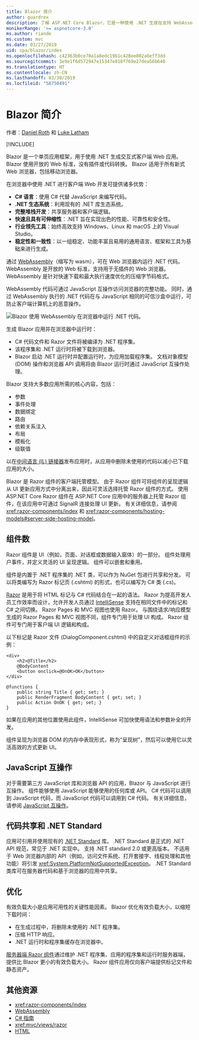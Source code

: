 ```yaml
---
title: Blazor 简介
author: guardrex
description: 了解 ASP.NET Core Blazor，它是一种使用 .NET 生成在支持 WebAssembly 的浏览器中运行的交互式客户端应用的新方法。
monikerRange: '>= aspnetcore-3.0'
ms.author: riande
ms.custom: mvc
ms.date: 03/27/2019
uid: spa/blazor/index
ms.openlocfilehash: c42363b0ce70a1a8edc19b1c428ee802a6eff3dd
ms.sourcegitcommit: 3e9e1f6d572947e15347e818f769e27dea56b648
ms.translationtype: HT
ms.contentlocale: zh-CN
ms.lasthandoff: 03/30/2019
ms.locfileid: "58750491"
---
```

# <a name="introduction-to-blazor"></a>Blazor 简介

作者：[Daniel Roth](https://github.com/danroth27) 和 [Luke Latham](https://github.com/guardrex)

[!INCLUDE[](~/includes/razor-components-preview-notice.md)]

Blazor 是一个单页应用框架，用于使用 .NET 生成交互式客户端 Web 应用。 Blazor 使用开放的 Web 标准，没有插件或代码转换。 Blazor 适用于所有新式 Web 浏览器，包括移动浏览器。

在浏览器中使用 .NET 进行客户端 Web 开发可提供诸多优势：

* **C# 语言**：使用 C# 代替 JavaScript 来编写代码。
* **.NET 生态系统**：利用现有的 .NET 库生态系统。
* **完整堆栈开发**：共享服务器和客户端逻辑。
* **快速且具有可伸缩性**：.NET 旨在实现出色的性能、可靠性和安全性。
* **行业领先工具**：始终高效支持 Windows、Linux 和 macOS 上的 Visual Studio。
* **稳定性和一致性**：以一组稳定、功能丰富且易用的通用语言、框架和工具为基础来进行生成。

通过 [WebAssembly](http://webassembly.org)（缩写为 wasm），可在 Web 浏览器内运行 .NET 代码。 WebAssembly 是开放的 Web 标准，支持用于无插件的 Web 浏览器。 WebAssembly 是针对快速下载和最大执行速度优化的压缩字节码格式。

WebAssembly 代码可通过 JavaScript 互操作访问浏览器的完整功能。 同时，通过 WebAssembly 执行的 .NET 代码在与 JavaScript 相同的可信沙盒中运行，可防止客户端计算机上的恶意操作。

![Blazor 使用 WebAssembly 在浏览器中运行 .NET 代码。](index/_static/blazor.png)

生成 Blazor 应用并在浏览器中运行时：

* C# 代码文件和 Razor 文件将被编译为 .NET 程序集。
* 该程序集和 .NET 运行时将被下载到浏览器。
* Blazor 启动 .NET 运行时并配置运行时，为应用加载程序集。 文档对象模型 (DOM) 操作和浏览器 API 调用将由 Blazor 运行时通过 JavaScript 互操作处理。

Blazor 支持大多数应用所需的核心内容，包括：

* 参数
* 事件处理
* 数据绑定
* 路由
* 依赖关系注入
* 布局
* 模板化
* 级联值

以在[中间语言 (IL) 链接器](xref:host-and-deploy/razor-components/configure-linker)发布应用时，从应用中删除未使用的代码以减小已下载应用的大小。

Blazor 是 Razor 组件的客户端托管模型。 由于 Razor 组件可将组件的呈现逻辑从 UI 更新应用方式中分离出来，因此可灵活选择托管 Razor 组件的方式。 使用 ASP.NET Core Razor 组件在 ASP.NET Core 应用中的服务器上托管 Razor 组件，在该应用中可通过 SignalR 连接处理 UI 更新。 有关详细信息，请参阅 <xref:razor-components/index> 和 <xref:razor-components/hosting-models#server-side-hosting-model>。 

## <a name="components"></a>组件数

Razor 组件是 UI（例如，页面、对话框或数据输入窗体）的一部分。 组件处理用户事件，并定义灵活的 UI 呈现逻辑。 组件可以嵌套和重用。

组件是内置于 .NET 程序集的 .NET 类，可以作为 NuGet 包进行共享和分发。 可以将类编写为 Razor 标记页 (.cshtml) 的形式，也可以编写为 C# 类 (.cs)。

[Razor](xref:mvc/views/razor) 是用于将 HTML 标记与 C# 代码结合在一起的语法。 Razor 为提高开发人员工作效率而设计，允许开发人员通过 [IntelliSense](/visualstudio/ide/using-intellisense) 支持在相同文件中的标记和 C# 之间切换。 Razor Pages 和 MVC 视图也使用 Razor。 与围绕请求/响应模型生成的 Razor Pages 和 MVC 视图不同，组件专门用于处理 UI 构成。 Razor 组件可专门用于客户端 UI 逻辑和构成。

以下标记是 Razor 文件 (DialogComponent.cshtml) 中的自定义对话框组件的示例：

```cshtml
<div>
    <h2>@Title</h2>
    @BodyContent
    <button onclick=@OnOK>OK</button>
</div>

@functions {
    public string Title { get; set; }
    public RenderFragment BodyContent { get; set; }
    public Action OnOK { get; set; }
}
```

如果在应用的其他位置使用此组件，IntelliSense 可加快使用语法和参数补全的开发。

组件呈现为浏览器 DOM 的内存中表现形式，称为“呈现树”，然后可以使用它以灵活高效的方式更新 UI。

## <a name="javascript-interop"></a>JavaScript 互操作

对于需要第三方 JavaScript 库和浏览器 API 的应用，Blazor 与 JavaScript 进行互操作。 组件能够使用 JavaScript 能够使用的任何库或 API。 C# 代码可以调用到 JavaScript 代码，而 JavaScript 代码可以调用到 C# 代码。 有关详细信息，请参阅 [JavaScript 互操作](xref:razor-components/javascript-interop)。

## <a name="code-sharing-and-net-standard"></a>代码共享和 .NET Standard

应用可引用并使用现有的 [.NET Standard](/dotnet/standard/net-standard) 库。 .NET Standard 是正式的 .NET API 规范，常见于 .NET 实现中。 支持 .NET standard 2.0 或更高版本。 不适用于 Web 浏览器内部的 API（例如，访问文件系统、打开套接字、线程处理和其他功能）将引发 <xref:System.PlatformNotSupportedException>。 .NET Standard 类库可在服务器代码和基于浏览器的应用中共享。

## <a name="optimization"></a>优化

有效负载大小是应用可用性的关键性能因素。 Blazor 优化有效负载大小，以缩短下载时间：

* 在生成过程中，将删除未使用的 .NET 程序集。
* 压缩 HTTP 响应。
* .NET 运行时和程序集缓存在浏览器中。

[服务器端 Razor 组件](xref:razor-components/index)通过维护 .NET 程序集、应用的程序集和运行时服务器端，提供比 Blazor 更小的有效负载大小。 Razor 组件应用仅向客户端提供标记文件和静态资产。

## <a name="additional-resources"></a>其他资源

* <xref:razor-components/index>
* [WebAssembly](http://webassembly.org/)
* [C# 指南](/dotnet/csharp/)
* <xref:mvc/views/razor>
* [HTML](https://www.w3.org/html/)
